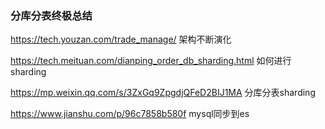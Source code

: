 ### 分库分表终极总结

https://tech.youzan.com/trade_manage/ 架构不断演化



https://tech.meituan.com/dianping_order_db_sharding.html 如何进行sharding



https://mp.weixin.qq.com/s/3ZxGq9ZpgdjQFeD2BIJ1MA 分库分表sharding



https://www.jianshu.com/p/96c7858b580f mysql同步到es





